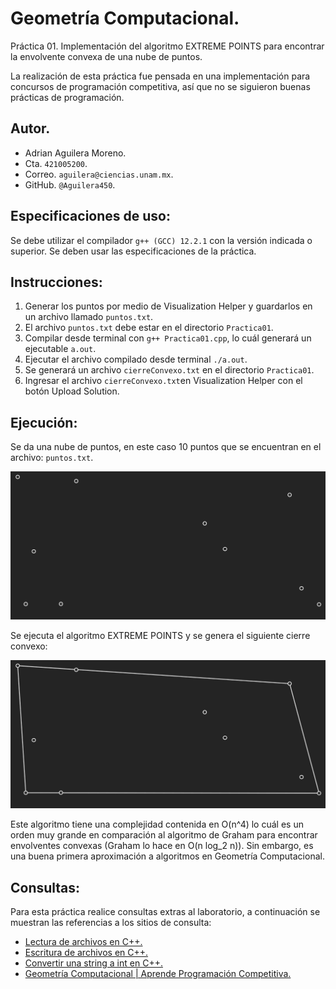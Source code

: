 # Geometría Computacional.
Práctica 01. Implementación del algoritmo EXTREME POINTS para encontrar la envolvente convexa de una nube de puntos.

La realización de esta práctica fue pensada en una implementación para concursos de programación competitiva, así que no se siguieron buenas prácticas de programación.
## Autor.
- Adrian Aguilera Moreno.
- Cta. `421005200`.
- Correo. `aguilera@ciencias.unam.mx`.
- GitHub. `@Aguilera450`.
## Especificaciones de uso:
Se debe utilizar el compilador `g++ (GCC) 12.2.1` con la versión indicada o superior. Se deben usar las especificaciones de la práctica.
## Instrucciones:
1. Generar los puntos por medio de Visualization Helper y guardarlos en un archivo llamado `puntos.txt`.
2. El archivo `puntos.txt` debe estar en el directorio `Practica01`.
3. Compilar desde terminal con `g++ Practica01.cpp`, lo cuál generará un ejecutable `a.out`.
4. Ejecutar el archivo compilado desde terminal `./a.out`.
5. Se generará un archivo `cierreConvexo.txt` en el directorio `Practica01`.
6. Ingresar el archivo `cierreConvexo.txt`en Visualization Helper con el botón Upload Solution.
## Ejecución:
Se da una nube de puntos, en este caso 10 puntos que se encuentran en el archivo: `puntos.txt`.

![Nube de puntos.](./NubePuntos.png)

Se ejecuta el algoritmo EXTREME POINTS y se genera el siguiente cierre convexo:

![Envolvente convexa de puntos.](./CierreConvexo.png)

Este algoritmo tiene una complejidad contenida en O(n^4) lo cuál es un orden muy grande en comparación al algoritmo de Graham para encontrar envolventes convexas (Graham lo hace en O(n log_2 n)). Sin embargo, es una buena primera aproximación a algoritmos en Geometría Computacional.
## Consultas:
Para esta práctica realice consultas extras al laboratorio, a continuación se muestran las referencias a los sitios de consulta:
- [Lectura de archivos en C++.](https://aprende.olimpiada-informatica.org/algoritmia-geometria-computacional)
- [Escritura de archivos en C++.](https://parzibyte.me/blog/2020/09/11/escribir-archivo-texto-cpp/)
- [Convertir una string a int en C++.](https://www.techiedelight.com/es/convert-string-to-int-cpp/)
- [Geometría Computacional | Aprende Programación Competitiva.](https://aprende.olimpiada-informatica.org/algoritmia-geometria-computacional)